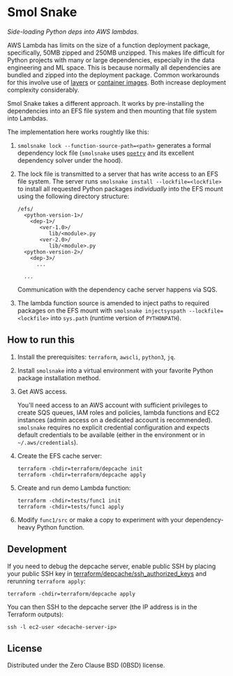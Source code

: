 Smol Snake
==========

*Side-loading Python deps into AWS lambdas*.

AWS Lambda has limits on the size of a function deployment package,
specifically, 50MB zipped and 250MB unzipped.  This makes life difficult for
Python projects with many or large dependencies, especially in the data
engineering and ML space.  This is because normally all dependencies are
bundled and zipped into the deployment package.  Common workarounds for this
involve use of [layers](https://docs.aws.amazon.com/lambda/latest/dg/chapter-layers.html)
or [container images](https://docs.aws.amazon.com/lambda/latest/dg/images-create.html).
Both increase deployment complexity considerably.

Smol Snake takes a different approach.  It works by pre-installing the
dependencies into an EFS file system and then mounting that file system
into Lambdas.

The implementation here works roughtly like this:

1. `smolsnake lock --function-source-path=<path>` generates a formal dependency
   lock file (`smolsnake` uses [`poetry`](https://github.com/python-poetry/poetry)
   and its excellent dependency solver under the hood).

2. The lock file is transmitted to a server that has write access to an EFS
   file system. The server runs `smolsnake install --lockfile=<lockfile>`
   to install all requested Python packages *individually* into the EFS mount
   using the following directory structure:

       /efs/
         <python-version-1>/
           <dep-1>/
              <ver-1.0>/
                 lib/<module>.py
              <ver-2.0>/
                 lib/<module>.py
         <python-version-2>/
           <dep-3>/
             ...

         ...

   Communication with the dependency cache server happens via SQS.

3. The lambda function source is amended to inject paths to required packages
   on the EFS mount with `smolsnake injectsyspath --lockfile=<lockfile>` into
   `sys.path` (runtime version of `PYTHONPATH`).

How to run this
---------------

1. Install the prerequisites: `terraform`, `awscli`, `python3`, `jq`.

2. Install `smolsnake` into a virtual environment with your favorite Python
   package installation method.

3. Get AWS access.

   You'll need access to an AWS account with sufficient privileges to create SQS
   queues, IAM roles and policies, lambda functions and EC2 instances (admin
   access on a dedicated account is recommended).  `smolsnake` requires no
   explicit credential configuration and expects default credentials to be
   available (either in the environment or in `~/.aws/credentials`).

4. Create the EFS cache server:

       terraform -chdir=terraform/depcache init
       terraform -chdir=terraform/depcache apply

5. Create and run demo Lambda function:

       terraform -chdir=tests/func1 init
       terraform -chdir=tests/func1 apply

6. Modify `func1/src` or make a copy to experiment with your dependency-heavy
   Python function.

Development
-----------

If you need to debug the depcache server, enable public SSH by placing
your public SSH key in
[terraform/depcache/ssh_authorized_keys](terraform/depcache/ssh_authorized_keys)
and rerunning `terraform apply`:

    terraform -chdir=terraform/depcache apply

You can then SSH to the depcache server (the IP address is in the Terraform
outputs):

    ssh -l ec2-user <decache-server-ip>

License
-------

Distributed under the Zero Clause BSD (0BSD) license.
